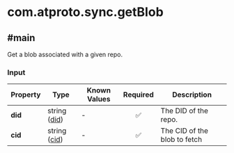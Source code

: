 # com.atproto.sync.getBlob

## #main

Get a blob associated with a given repo.

### Input

| Property | Type | Known Values | Required | Description |
| --- | --- | --- | :---: | --- |
| **did** | string ([did](https://atproto.com/specs/did)) | - | ✅ | The DID of the repo. |
| **cid** | string ([cid](https://atproto.com/specs/repository#cid-formats)) | - | ✅ | The CID of the blob to fetch |
